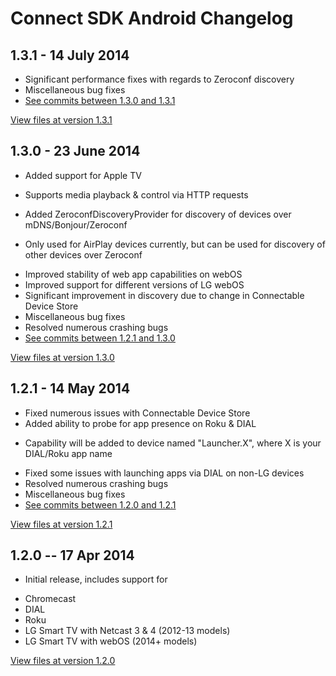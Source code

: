 # Connect SDK Android Changelog

## 1.3.1 - 14 July 2014

- Significant performance fixes with regards to Zeroconf discovery
- Miscellaneous bug fixes
- [See commits between 1.3.0 and 1.3.1](https://github.com/ConnectSDK/Connect-SDK-Android/compare/1.3.0...1.3.1)

[View files at version 1.3.1](https://github.com/ConnectSDK/Connect-SDK-Android/tree/1.3.1)

## 1.3.0 - 23 June 2014

- Added support for Apple TV
 + Supports media playback & control via HTTP requests
- Added ZeroconfDiscoveryProvider for discovery of devices over mDNS/Bonjour/Zeroconf
 + Only used for AirPlay devices currently, but can be used for discovery of other devices over Zeroconf
- Improved stability of web app capabilities on webOS
- Improved support for different versions of LG webOS
- Significant improvement in discovery due to change in Connectable Device Store
- Miscellaneous bug fixes
- Resolved numerous crashing bugs
- [See commits between 1.2.1 and 1.3.0](https://github.com/ConnectSDK/Connect-SDK-Android/compare/1.2.1...1.3.0)

[View files at version 1.3.0](https://github.com/ConnectSDK/Connect-SDK-Android/tree/1.3.0)

## 1.2.1 - 14 May 2014

- Fixed numerous issues with Connectable Device Store
- Added ability to probe for app presence on Roku & DIAL
 + Capability will be added to device named "Launcher.X", where X is your DIAL/Roku app name
- Fixed some issues with launching apps via DIAL on non-LG devices
- Resolved numerous crashing bugs
- Miscellaneous bug fixes
- [See commits between 1.2.0 and 1.2.1](https://github.com/ConnectSDK/Connect-SDK-Android/compare/1.2.0...1.2.1)

[View files at version 1.2.1](https://github.com/ConnectSDK/Connect-SDK-Android/tree/1.2.1)

## 1.2.0 -- 17 Apr 2014

- Initial release, includes support for
 + Chromecast
 + DIAL
 + Roku
 + LG Smart TV with Netcast 3 & 4 (2012-13 models)
 + LG Smart TV with webOS (2014+ models)

[View files at version 1.2.0](https://github.com/ConnectSDK/Connect-SDK-Android/tree/1.2.0)
